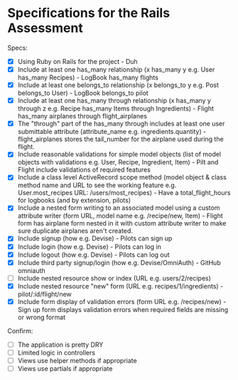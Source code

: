 # Specifications for the Rails Assessment

Specs:
- [x] Using Ruby on Rails for the project - Duh
- [x] Include at least one has_many relationship (x has_many y e.g. User has_many Recipes) - LogBook has_many flights
- [x] Include at least one belongs_to relationship (x belongs_to y e.g. Post belongs_to User) - LogBook belongs_to pilot
- [x] Include at least one has_many through relationship (x has_many y through z e.g. Recipe has_many Items through Ingredients) - Flight has_many airplanes through flight_airplanes
- [x] The "through" part of the has_many through includes at least one user submittable attribute (attribute_name e.g. ingredients.quantity) - flight_airplanes stores the tail_number for the airplane used during the flight.
- [x] Include reasonable validations for simple model objects (list of model objects with validations e.g. User, Recipe, Ingredient, Item) - Pilt and Flight include validations of required features
- [x] Include a class level ActiveRecord scope method (model object & class method name and URL to see the working feature e.g. User.most_recipes URL: /users/most_recipes) - Have a total_flight_hours for logbooks (and by extension, pilots)
- [x] Include a nested form writing to an associated model using a custom attribute writer (form URL, model name e.g. /recipe/new, Item) - Flight form has airplane form nested in it with custom attribute writer to make sure duplicate airplanes aren't created.
- [x] Include signup (how e.g. Devise) - Pilots can sign up
- [x] Include login (how e.g. Devise) - Pilots can log in
- [x] Include logout (how e.g. Devise) - Pilots can log out
- [x] Include third party signup/login (how e.g. Devise/OmniAuth) - GitHub omniauth
- [ ] Include nested resource show or index (URL e.g. users/2/recipes)
- [x] Include nested resource "new" form (URL e.g. recipes/1/ingredients) - pilot/:id/flight/new
- [x] Include form display of validation errors (form URL e.g. /recipes/new) - Sign up form displays validation errors when required fields are missing or wrong format

Confirm:
- [ ] The application is pretty DRY
- [ ] Limited logic in controllers
- [ ] Views use helper methods if appropriate
- [ ] Views use partials if appropriate
